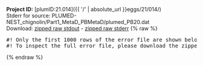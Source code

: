 **Project ID:** [plumID:21.014]({{ '/' | absolute_url }}eggs/21/014/)  
Stderr for source:  PLUMED-NEST_chignolin/Part1_MetaD_PBMetaD/plumed_PB20.dat   
Download: [zipped raw stdout](plumed_PB20.dat.plumed_master.stdout.txt.zip) - [zipped raw stderr](plumed_PB20.dat.plumed_master.stderr.txt.zip) 
{% raw %}
<pre>
#! Only the first 1000 rows of the error file are shown below
#! To inspect the full error file, please download the zipped raw stderr file above
</pre>
{% endraw %}
